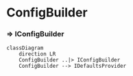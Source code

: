 # ConfigBuilder 
###  => IConfigBuilder

```mermaid
classDiagram
    direction LR
    ConfigBuilder ..|> IConfigBuilder
    ConfigBuilder --> IDefaultsProvider
```

